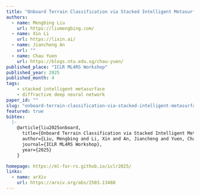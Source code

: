 ```yaml
---
title: "Onboard Terrain Classification via Stacked Intelligent Metasurface-Diffractive Deep Neural Networks from SAR Level-0 Raw Data"
authors:
  - name: Mengbing Liu
    url: https://liumengbing.com/
  - name: Xin Li
    url: https://lixin.ai/
  - name: Jiancheng An
    url: ""
  - name: Chau Yuen
    url: https://blogs.ntu.edu.sg/chau-yuen/
published_place: "ICLR ML4RS Workshop"
published_year: 2025
published_month: 4
tags:
    - stacked intelligent metasurface
    - diffractive deep neural network
paper_id: ""
slug: "onboard-terrain-classification-via-stacked-intelligent-metasurface-diffractive-deep-neural-networks-from-sar-level-0-raw-data"
featured: true
bibtex:
  |-
    @article{liu2025onboard,
      title={Onboard Terrain Classification via Stacked Intelligent Metasurface-Diffractive Deep Neural Networks from SAR Level-0 Raw Data},
      author={Liu, Mengbing and Li, Xin and An, Jiancheng and Yuen, Chau},
      journal={ICLR ML4RS Workshop},
      year={2025}
    }

homepage: https://ml-for-rs.github.io/iclr2025/
links:
  - name: arXiv
    url: https://arxiv.org/abs/2503.13488
---
```


